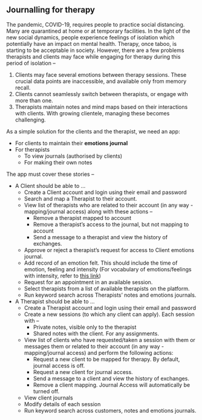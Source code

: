 ## Journalling for therapy

The pandemic, COVID-19, requires people to practice social distancing. Many are quarantined at home or at temporary facilities. In the light of the new social dynamics, people experience feelings of isolation which potentially have an impact on mental health. Therapy, once taboo, is starting to be acceptable in society. However, there are a few problems therapists and clients may face while engaging for therapy during this period of isolation –


1. Clients may face several emotions between therapy sessions. These crucial data points are inaccessible, and available only from memory recall.
2. Clients cannot seamlessly switch between therapists, or engage with more than one.
3. Therapists maintain notes and mind maps based on their interactions with clients. With growing clientele, managing these becomes challenging.

As a simple solution for the clients and the therapist, we need an app:
* For clients to maintain their **emotions journal**
* For therapists 
    * To view journals (authorised by clients) 
    * For making their own notes

The app must cover these stories –

*   A Client should be able to …
    *   Create a Client account and login using their email and password
    *   Search and map a Therapist to their account.
    *   View list of therapists who are related to their account (in any way - mapping/journal access) along with these actions –
        *   Remove a therapist mapped to account
        *   Remove a therapist’s access to the journal, but not mapping to account
        *   Send a message to a therapist and view the history of exchanges.
    *   Approve or reject a therapist’s request for access to Client emotions journal.
    *   Add record of an emotion felt. This should include the time of emotion, feeling and intensity (For vocabulary of emotions/feelings with intensity, refer to [this link](https://tomdrummond.com/app/uploads/2019/11/Emotion-Feelings.pdf))
    *   Request for an appointment in an available session.
    *   Select therapists from a list of available therapists on the platform.
    *   Run keyword search across Therapists’ notes and emotions journals.
*   A Therapist should be able to …
    *   Create a Therapist account and login using their email and password
    *   Create a new sessions (to which any client can apply). Each session with –
        *   Private notes, visible only to the therapist
        *   Shared notes with the client. For any assignments.
    *   View list of clients who have requested/taken a session with them or messages them or related to their account (in any way - mapping/journal access) and perform the following actions:
        *   Request a new client to be mapped for therapy. By default, journal access is off. 
        *   Request a new client for journal access. 
        *   Send a message to a client and view the history of exchanges.
        *   Remove a client mapping. Journal Access will automatically be turned off.
    *   View client journals
    *   Modify details of each session
    *   Run keyword search across customers, notes and emotions journals.
